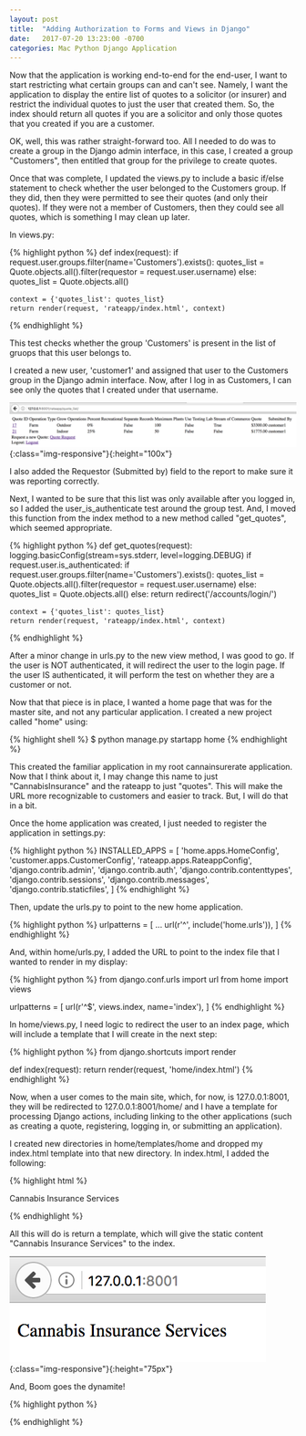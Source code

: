 ```yaml
---
layout: post
title:  "Adding Authorization to Forms and Views in Django"
date:   2017-07-20 13:23:00 -0700
categories: Mac Python Django Application
---
```

Now that the application is working end-to-end for the end-user, I want to start restricting what certain groups can and can't see. Namely, I want the application to display the entire list of quotes to a solicitor (or insurer) and restrict the individual quotes to just the user that created them. So, the index should return all quotes if you are a solicitor and only those quotes that you created if you are a customer. 

OK, well, this was rather straight-forward too. All I needed to do was to create a group in the Django admin interface, in this case, I created a group "Customers", then entitled that group for the privilege to create quotes. 

Once that was complete, I updated the views.py to include a basic if/else statement to check whether the user belonged to the Customers group. If they did, then they were permitted to see their quotes (and only their quotes). If they were not a member of Customers, then they could see all quotes, which is something I may clean up later. 

In views.py:

{% highlight python %}
def index(request):
    if request.user.groups.filter(name='Customers').exists():
        quotes_list = Quote.objects.all().filter(requestor = request.user.username)
    else:
        quotes_list = Quote.objects.all()

    context = {'quotes_list': quotes_list}
    return render(request, 'rateapp/index.html', context)
{% endhighlight %}

This test checks whether the group 'Customers' is present in the list of gruops that this user belongs to.

I created a new user, 'customer1' and assigned that user to the Customers group in the Django admin interface. Now, after I log in as Customers, I can see only the quotes that I created under that username. 

![Farm Rate Admin Parameters](/assets/quote_list2.png){:class="img-responsive"}{:height="100x"}

I also added the Requestor (Submitted by) field to the report to make sure it was reporting correctly. 

Next, I wanted to be sure that this list was only available after you logged in, so I added the user_is_authenticate test around the group test. And, I moved this function from the index method to a new method called "get_quotes", which seemed appropriate.

{% highlight python %}
def get_quotes(request):
    logging.basicConfig(stream=sys.stderr, level=logging.DEBUG)
    if request.user.is_authenticated:
        if request.user.groups.filter(name='Customers').exists():
            quotes_list = Quote.objects.all().filter(requestor = request.user.username)
        else:
            quotes_list = Quote.objects.all()
    else:
        return redirect('/accounts/login/')

    context = {'quotes_list': quotes_list}
    return render(request, 'rateapp/index.html', context)
{% endhighlight %}

After a minor change in urls.py to the new view method, I was good to go. If the user is NOT authenticated, it will redirect the user to the login page. If the user IS authenticated, it will perform the test on whether they are a customer or not.

Now that that piece is in place, I wanted a home page that was for the master site, and not any particular application. I created a new project called "home" using:

{% highlight shell %}
$ python manage.py startapp home
{% endhighlight %}

This created the familiar application in my root cannainsurerate application. Now that I think about it, I may change this name to just "CannabisInsurance" and the rateapp to just "quotes". This will make the URL more recognizable to customers and easier to track. But, I will do that in a bit. 

Once the home application was created, I just needed to register the application in settings.py:

{% highlight python %}
INSTALLED_APPS = [
    'home.apps.HomeConfig',
    'customer.apps.CustomerConfig',
    'rateapp.apps.RateappConfig',
    'django.contrib.admin',
    'django.contrib.auth',
    'django.contrib.contenttypes',
    'django.contrib.sessions',
    'django.contrib.messages',
    'django.contrib.staticfiles',
]
{% endhighlight %}

Then, update the urls.py to point to the new home application.

{% highlight python %}
urlpatterns = [
    ...
    url(r'^', include('home.urls')),
]
{% endhighlight %}

And, within home/urls.py, I added the URL to point to the index file that I wanted to render in my display:

{% highlight python %}
from django.conf.urls import url
from home import views

urlpatterns = [
    url(r'^$', views.index, name='index'),
]
{% endhighlight %}

In home/views.py, I need logic to redirect the user to an index page, which will include a template that I will create in the next step:

{% highlight python %}
from django.shortcuts import render

def index(request):
    return render(request, 'home/index.html')
{% endhighlight %}

Now, when a user comes to the main site, which, for now, is 127.0.0.1:8001, they will be redirected to 127.0.0.1:8001/home/ and I have a template for processing Django actions, including linking to the other applications (such as creating a quote, registering, logging in, or submitting an application).

I created new directories in home/templates/home and dropped my index.html template into that new directory. In index.html, I added the following:

{% highlight html %}
<!DOCTYPE HTML PUBLIC "-//W3C//DTD HTML 4.01//EN">
<html lang="en">
  <head>
    <title>Cannabis Insurance Services</title>
    <link rel="stylesheet" type="text/css" href="{{ STATIC_URL }}css/style.css" media="screen" />
  </head>
  <body>
    <p>Cannabis Insurance Services</p>
  </body>
</html>
{% endhighlight %}

All this will do is return a template, which will give the static content "Cannabis Insurance Services" to the index. 

![Home Screen](/assets/home_screen.png){:class="img-responsive"}{:height="75px"}

And, Boom goes the dynamite!




[Django Registration Form]:https://www.obeythetestinggoat.com/using-the-built-in-views-and-forms-for-new-user-registration-in-django.html

{% highlight python %}

{% endhighlight %}
